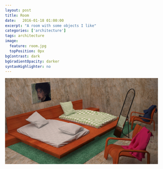 ```yaml
---
layout: post
title: Room
date:   2016-01-18 01:00:00
excerpt: "A room with some objects I like"
categories: ['architecture']
tags: architecture
image:
  feature: room.jpg
  topPosition: 0px
bgContrast: dark
bgGradientOpacity: darker
syntaxHighlighter: no
---
```


![alt text](/assets/images/hero/room.jpg "my room")


